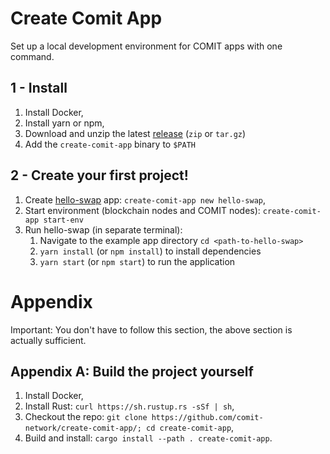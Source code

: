# Create Comit App

Set up a local development environment for COMIT apps with one command. 

## 1 - Install

1. Install Docker,
2. Install yarn or npm, 
3. Download and unzip the latest [release](https://github.com/comit-network/create-comit-app/releases) (`zip` or `tar.gz`)
4. Add the `create-comit-app` binary to `$PATH`

## 2 - Create your first project!

1. Create [hello-swap](https://github.com/comit-network/hello-swap/) app: `create-comit-app new hello-swap`,
2. Start environment (blockchain nodes and COMIT nodes): `create-comit-app start-env`
3. Run hello-swap (in separate terminal):
    1. Navigate to the example app directory `cd <path-to-hello-swap>`
    2. `yarn install` (or `npm install`) to install dependencies
    3. `yarn start` (or `npm start`) to run the application

# Appendix

Important: You don't have to follow this section, the above section is actually sufficient.

## Appendix A: Build the project yourself

1. Install Docker,
2. Install Rust: `curl https://sh.rustup.rs -sSf | sh`,
3. Checkout the repo: `git clone https://github.com/comit-network/create-comit-app/; cd create-comit-app`,
4. Build and install: `cargo install --path . create-comit-app`.
